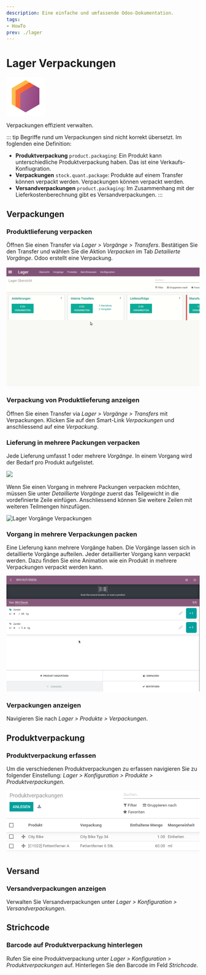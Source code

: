 ```yaml
---
description: Eine einfache und umfassende Odoo-Dokumentation.
tags:
- HowTo
prev: ./lager
---
```

# Lager Verpackungen
![icons_odoo_stock](assets/icons_odoo_stock.png)

Verpackungen effizient verwalten.

::: tip
Begriffe rund um Verpackungen sind nicht korrekt übersetzt. Im foglenden eine Definition:

* **Produktverpackung** `product.packaging`: Ein Produkt kann unterschiedliche Produktverpackung haben. Das ist eine Verkaufs-Konfiugration.
* **Verpackungen** `stock.quant.package`: Produkte auf einem Transfer können verpackt werden. Verpackungen können verpackt werden.
* **Versandverpackungen** `product.packaging`: Im Zusammenhang mit der Lieferkostenberechnung gibt es Versandverpackungen. 
:::

## Verpackungen

### Produktlieferung verpacken

Öffnen Sie einen Transfer via *Lager > Vorgänge > Transfers*. Bestätigen Sie den Transfer und wählen Sie die Aktion *Verpacken* im Tab *Detailierte Vorgänge*. Odoo erstellt eine Verpackung.

![Lager Verpackungen Beispiel](assets/Lager%20Verpackungen%20Beispiel.gif)

### Verpackung von Produktlieferung anzeigen

Öffnen Sie einen Transfer via *Lager > Vorgänge > Transfers* mit Verpackungen. Klicken Sie auf den Smart-Link *Verpackungen* und anschliessend auf eine *Verpackung*.

### Lieferung in mehrere Packungen verpacken

Jede Lieferung umfasst 1 oder mehrere *Vorgänge*. In einem Vorgang wird der Bedarf pro Produkt aufgelistet.

![](assets/Lager%20Vorgänge.png)

Wenn Sie einen Vorgang in mehrere Packungen verpacken möchten, müssen Sie unter *Detaillierte Vorgänge* zuerst das Teilgewicht in die vordefinierte Zeile einfügen. Anschliessend können Sie weitere Zeilen mit weiteren Teilmengen hinzufügen.

![Lager Vorgänge Verpackungen](assets/Lager%20Vorgänge%20Verpackungen.gif)

### Vorgang in mehrere Verpackungen packen

Eine Lieferung kann mehrere Vorgänge haben. Die Vorgänge lassen sich in detaillierte Vorgänge aufteilen. Jeder detaillierter Vorgang kann verpackt werden. Dazu finden Sie eine Animation wie ein Produkt in mehrere Verpackungen verpackt werden kann.

![](assets/Lager%20Verpackungen%20mehrere%20Verpackungen.gif)

### Verpackungen anzeigen

Navigieren Sie nach *Lager > Produkte > Verpackungen*.

## Produktverpackung

### Produktverpackung erfassen

Um die verschiedenen Produktverpackungen zu erfassen navigieren Sie zu folgender Einstellung: *Lager > Konfiguration > Produkte > Produktverpackungen*.

![Lager Produktverpackungen Beispiel](assets/Lager%20Produktverpackungen%20Beispiel.png)

## Versand

### Versandverpackungen anzeigen

Verwalten Sie Versandverpackungen unter *Lager > Konfiguration > Versandverpackungen*.

## Strichcode

### Barcode auf Produktverpackung hinterlegen

Rufen Sie eine Produktverpackung unter *Lager > Konfiguration > Produktverpackungen* auf. Hinterlegen Sie den Barcode im Feld *Strichcode*.
